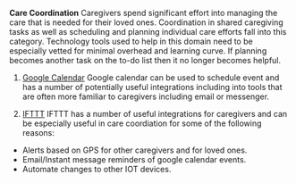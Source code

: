 **Care Coordination**
Caregivers spend significant effort into managing the care that is needed for their loved ones. Coordination in shared caregiving tasks as well as scheduling and planning individual care efforts fall into this category. Technology tools used to help in this domain need to be especially vetted for minimal overhead and learning curve. If planning becomes another task on the to-do list then it no longer becomes helpful.

1) [Google Calendar](../../Product%20Guides/Google%20Calendar/README.md)
Google calendar can be used to schedule event and has a number of potentially useful integrations including into tools that are often more familiar to caregivers including email or messenger.

2) [IFTTT](../../Product%20Guides/IFTTT/README.md)
IFTTT has a number of useful integrations for caregivers and can be especially useful in care coordiation for some of the following reasons:
* Alerts based on GPS for other caregivers and for loved ones.
* Email/Instant message reminders of google calendar events.
* Automate changes to other IOT devices.